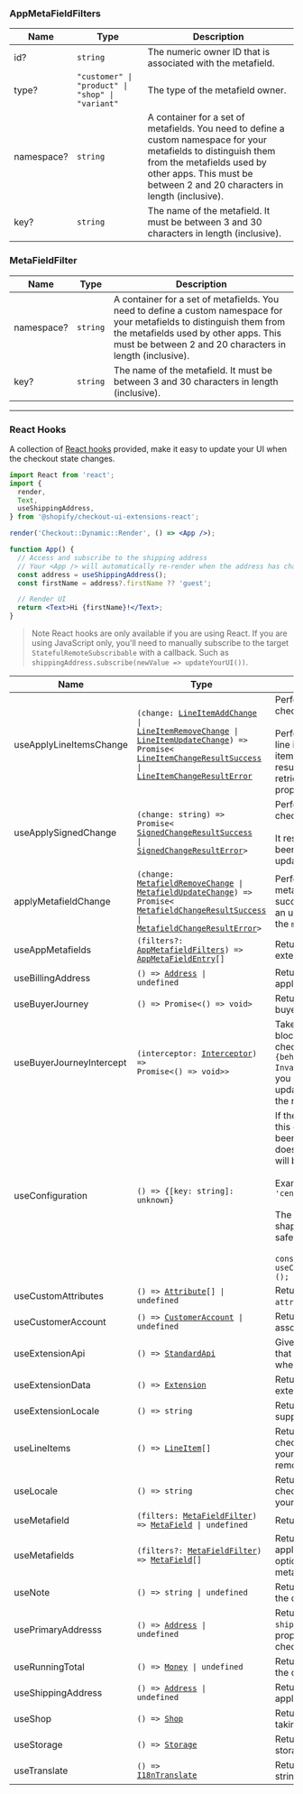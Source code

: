 <a name="appmetafieldfilters"></a>

### AppMetaFieldFilters

| Name       | Type                                                                    | Description                                                                                                                                                                                                                |
| ---------- | ----------------------------------------------------------------------- | -------------------------------------------------------------------------------------------------------------------------------------------------------------------------------------------------------------------------- |
| id?        | <code>string</code>                                                     | The numeric owner ID that is associated with the metafield.                                                                                                                                                                |
| type?      | <code>"customer" &#124; "product" &#124; "shop" &#124; "variant"</code> | The type of the metafield owner.                                                                                                                                                                                           |
| namespace? | <code>string</code>                                                     | A container for a set of metafields. You need to define a custom namespace for your metafields to distinguish them from the metafields used by other apps. This must be between 2 and 20 characters in length (inclusive). |
| key?       | <code>string</code>                                                     | The name of the metafield. It must be between 3 and 30 characters in length (inclusive).                                                                                                                                   |

<a name="metafieldfilter"></a>

### MetaFieldFilter

| Name       | Type                | Description                                                                                                                                                                                                                |
| ---------- | ------------------- | -------------------------------------------------------------------------------------------------------------------------------------------------------------------------------------------------------------------------- |
| namespace? | <code>string</code> | A container for a set of metafields. You need to define a custom namespace for your metafields to distinguish them from the metafields used by other apps. This must be between 2 and 20 characters in length (inclusive). |
| key?       | <code>string</code> | The name of the metafield. It must be between 3 and 30 characters in length (inclusive).                                                                                                                                   |

---

### React Hooks

A collection of [React hooks](https://reactjs.org/docs/hooks-intro.html) provided, make it easy to update your UI when the checkout state changes.

```jsx
import React from 'react';
import {
  render,
  Text,
  useShippingAddress,
} from '@shopify/checkout-ui-extensions-react';

render('Checkout::Dynamic::Render', () => <App />);

function App() {
  // Access and subscribe to the shipping address
  // Your <App /> will automatically re-render when the address has changed
  const address = useShippingAddress();
  const firstName = address?.firstName ?? 'guest';

  // Render UI
  return <Text>Hi {firstName}!</Text>;
}
```

> Note
> React hooks are only available if you are using React. If you are using JavaScript only, you'll need to manually subscribe to the target `StatefulRemoteSubscribable` with a callback. Such as `shippingAddress.subscribe(newValue => updateYourUI())`.

| Name                     | Type                                                                                                                                                                                                                                                                                                                                                                       | Description                                                                                                                                                                                                                                                                                                                                                                                                        |
| ------------------------ | -------------------------------------------------------------------------------------------------------------------------------------------------------------------------------------------------------------------------------------------------------------------------------------------------------------------------------------------------------------------------- | ------------------------------------------------------------------------------------------------------------------------------------------------------------------------------------------------------------------------------------------------------------------------------------------------------------------------------------------------------------------------------------------------------------------ |
| useApplyLineItemsChange  | <code>(change: <a href="#lineitemaddchange">LineItemAddChange</a> &#124; <a href="#lineitemremovechange">LineItemRemoveChange</a> &#124; <a href="#lineitemupdatechange">LineItemUpdateChange</a>) => Promise<<wbr><a href="#lineitemchangeresultsuccess">LineItemChangeResultSuccess</a> &#124; <a href="#lineitemchangeresulterror">LineItemChangeResultError</a></code> | Performs a signed update on the checkout. <br /><br />Performs an update on the merchandise line items. It resolves once the new line items have been negotiated and will result in an update to the value retrieved through the `lineItems` property.                                                                                                                                                             |
| useApplySignedChange     | <code>(change: string) => Promise<<wbr><a href="#signedchangeresultsuccess">SignedChangeResultSuccess</a> &#124; <a href="#signedchangeresulterror">SignedChangeResultError</a><wbr>></code>                                                                                                                                                                               | Performs a signed update on the checkout. <br /><br />It resolves once the new checkout has been negotiated and will result in an update.                                                                                                                                                                                                                                                                          |
| applyMetafieldChange     | <code>(change: <a href="#metafieldremovechange">MetafieldRemoveChange</a> &#124; <a href="#metafieldupdatechange">MetafieldUpdateChange</a>) => Promise<<wbr><a href="#metafieldchangeresultsuccess">MetafieldChangeResultSuccess</a> &#124; <a href="#metafieldchangeresulterror">MetafieldChangeResultError</a><wbr>></code>                                             | Performs an update on a piece of metadata attached to the checkout. If successful, this mutation will result in an update to the value retrieved through the `metafields` property.                                                                                                                                                                                                                                |
| useAppMetafields         | <code>(filters?: <a href="#appmetafieldfilters">AppMetafieldFilters</a>) => <a href="#appmetafieldentry">AppMetaFieldEntry</a>[]</code>                                                                                                                                                                                                                                    | Returns the metafields configured via extension.config.yml.                                                                                                                                                                                                                                                                                                                                                        |
| useBillingAddress        | <code>() => <a href="#address">Address</a> &#124; undefined</code>                                                                                                                                                                                                                                                                                                         | Returns the proposed `billingAddress` applied to the checkout.yml.                                                                                                                                                                                                                                                                                                                                                 |
| useBuyerJourney          | <code>() => Promise<<wbr>() => void<wbr>></code>                                                                                                                                                                                                                                                                                                                           | Returns the `buyerJourney` details on buyer progression in checkout.                                                                                                                                                                                                                                                                                                                                               |
| useBuyerJourneyIntercept | <code>(interceptor: <a href="#interceptor">Interceptor</a>) => Promise<() => void>></code>                                                                                                                                                                                                                                                                                 | Takes a function that allows you to block the buyer’s progress through the checkout by returning an object with `{behavior: 'block', reason: InvalidResultReason.UnknownReason}`. If you block, you are expected to also update some part of your UI to reflect the reason why navigation was blocked.                                                                                                             |
| useConfiguration         | <code>() => {[key: string]: unknown}</code>                                                                                                                                                                                                                                                                                                                                | If the extension allows configuration, this object will hold values that have been set by merchants. If the extension does not allow configuration, the object will be empty.<br /><br />Example Example: <code>layoutPosition: 'center'</code> <br /> <br /> The extension caller can define the shape of their own config for type safety: <br /><br />`const config = useConfiguration<MyConfigurationType>();` |
| useCustomAttributes      | <code>() => <a href="#attribute">Attribute</a>[] &#124; undefined</code>                                                                                                                                                                                                                                                                                                   | Returns the proposed `custom attributes` applied to the checkout.                                                                                                                                                                                                                                                                                                                                                  |
| useCustomerAccount       | <code>() => <a href="#customeraccount">CustomerAccount</a> &#124; undefined</code>                                                                                                                                                                                                                                                                                         | Returns the customer account associated to the buyer.                                                                                                                                                                                                                                                                                                                                                              |
| useExtensionApi          | <code>() => <a href="#standardapi">StandardApi<a></code>                                                                                                                                                                                                                                                                                                                   | Gives you access to the full API object that was passed in to your extension when it was created.                                                                                                                                                                                                                                                                                                                  |
| useExtensionData         | <code>() => <a href="#extension">Extension<a></code>                                                                                                                                                                                                                                                                                                                       | Returns the metadata about the extension.                                                                                                                                                                                                                                                                                                                                                                          |
| useExtensionLocale       | <code>() => string </code>                                                                                                                                                                                                                                                                                                                                                 | Returns the buyer's locale, as supported by this extension.                                                                                                                                                                                                                                                                                                                                                        |
| useLineItems             | <code>() => <a href="#lineitem">LineItem</a>[] </code>                                                                                                                                                                                                                                                                                                                     | Returns the current line items for the checkout, and automatically re-renders your component if line items are added, removed, or updated.                                                                                                                                                                                                                                                                         |
| useLocale                | <code>() => string </code>                                                                                                                                                                                                                                                                                                                                                 | Returns the current locale of the checkout, and automatically re-renders your component if the locale changes.                                                                                                                                                                                                                                                                                                     |
| useMetafield             | <code>(filters: <a href="#metafieldfilter">MetaFieldFilter</a>) => <a href="#metafield">MetaField</a> &#124; undefined </code>                                                                                                                                                                                                                                             | Returns a single, filtered MetaField.                                                                                                                                                                                                                                                                                                                                                                              |
| useMetafields            | <code>(filters?: <a href="#metafieldsfilter">MetaFieldFilter</a>) => <a href="#metafield">MetaField</a>[] </code>                                                                                                                                                                                                                                                          | Returns the current array of `metafields` applied to the checkout. You can optionally filter the list of returned metafields.                                                                                                                                                                                                                                                                                      |
| useNote                  | <code>() => string &#124; undefined </code>                                                                                                                                                                                                                                                                                                                                | Returns the proposed `note` applied to the checkout.                                                                                                                                                                                                                                                                                                                                                               |
| usePrimaryAddresss       | <code>() => <a href="#address">Address</a> &#124; undefined</code>                                                                                                                                                                                                                                                                                                         | Returns either the proposed `shippingAddress`, if it is required, or the proposed `billingAddress` applied to the checkout.checkout.                                                                                                                                                                                                                                                                               |
| useRunningTotal          | <code>() => <a href="#money">Money</a> &#124; undefined</code>                                                                                                                                                                                                                                                                                                             | Returns the running total calculated at the current step.                                                                                                                                                                                                                                                                                                                                                          |
| useShippingAddress       | <code>() => <a href="#address">Address</a> &#124; undefined</code>                                                                                                                                                                                                                                                                                                         | Returns the proposed `shippingAddress` applied to the checkout.                                                                                                                                                                                                                                                                                                                                                    |
| useShop                  | <code>() => <a href="#shop">Shop</a></code>                                                                                                                                                                                                                                                                                                                                | Returns the shop where the checkout is taking place.                                                                                                                                                                                                                                                                                                                                                               |
| useStorage               | <code>() => <a href="#storage">Storage</a></code>                                                                                                                                                                                                                                                                                                                          | Returns the interface for the key / value storage for this extension point.                                                                                                                                                                                                                                                                                                                                        |
| useTranslate             | <code>() => <a href="#i18ntranslate">I18nTranslate</a></code>                                                                                                                                                                                                                                                                                                              | Returns the interface to translate strings.                                                                                                                                                                                                                                                                                                                                                                        |  |
